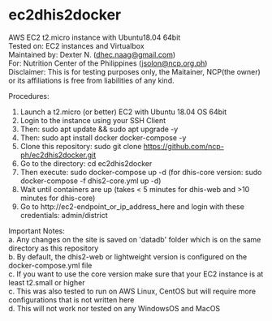 # ec2dhis2docker
AWS EC2 t2.micro instance with Ubuntu18.04 64bit<br> 
Tested on: EC2 instances and Virtualbox<br>
Maintained by: Dexter N. (dhec.naag@gmail.com)<br>
For: Nutrition Center of the Philippines (jsolon@ncp.org.ph)<br>
Disclaimer: This is for testing purposes only, the Maitainer, NCP(the owner) or its affiliations is free from liabilities of any kind. 

Procedures:<br>
1. Launch a t2.micro (or better) EC2 with Ubuntu 18.04 OS 64bit
2. Login to the instance using your SSH Client
3. Then: sudo apt update && sudo apt upgrade -y
4. Then: sudo apt install docker docker-compose -y 
5. Clone this repository: sudo git clone https://github.com/ncp-ph/ec2dhis2docker.git
6. Go to the directory: cd ec2dhis2docker
7. Then execute: sudo docker-compose up -d (for dhis-core version: sudo docker-compose -f dhis2-core.yml up -d)
8. Wait until containers are up (takes < 5 minutes for dhis-web and >10 minutes for dhis-core) 
9. Go to http://ec2-endpoint_or_ip_address_here and login with these credentials: admin/district

Important Notes:<br> 
a. Any changes on the site is saved on 'datadb' folder which is on the same directory as this repository<br>
b. By default, the dhis2-web or lightweight version is configured on the docker-compose.yml file<br>
c. If you want to use the core version make sure that your EC2 instance is at least t2.small or higher<br>
c. This was also tested to run on AWS Linux, CentOS but will require more configurations that is not written here<br>
d. This will not work nor tested on any WindowsOS and MacOS
